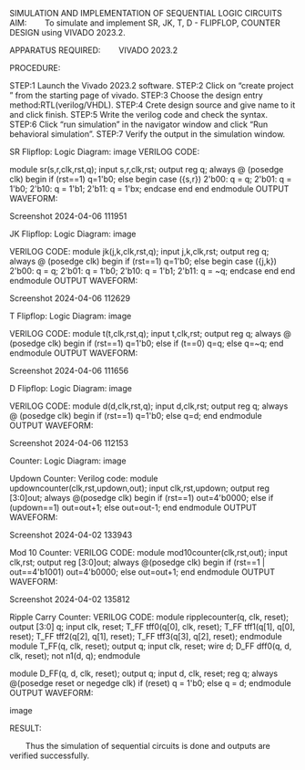 SIMULATION AND IMPLEMENTATION OF SEQUENTIAL LOGIC CIRCUITS
AIM:
  To simulate and implement SR, JK, T, D - FLIPFLOP, COUNTER DESIGN using VIVADO 2023.2.

APPARATUS REQUIRED:
  VIVADO 2023.2

PROCEDURE:

STEP:1 Launch the Vivado 2023.2 software.
STEP:2 Click on “create project ” from the starting page of vivado.
STEP:3 Choose the design entry method:RTL(verilog/VHDL).
STEP:4 Crete design source and give name to it and click finish.
STEP:5 Write the verilog code and check the syntax.
STEP:6 Click “run simulation” in the navigator window and click “Run behavioral simulation”.
STEP:7 Verify the output in the simulation window.

SR Flipflop:
Logic Diagram:
image VERILOG CODE:

module sr(s,r,clk,rst,q);
input s,r,clk,rst;
output reg q;
always @ (posedge clk)
begin 
if (rst==1)
q=1'b0;
else
begin
case ({s,r})
2'b00: q = q;
2'b01: q = 1'b0;
2'b10: q = 1'b1;
2'b11: q = 1'bx;
endcase
end
end
endmodule
OUTPUT WAVEFORM:

Screenshot 2024-04-06 111951

JK Flipflop:
Logic Diagram:
image

VERILOG CODE:
module jk(j,k,clk,rst,q);
input j,k,clk,rst;
output reg q;
always @ (posedge clk)
begin 
if (rst==1)
q=1'b0;
else
begin
case ({j,k})
2'b00: q = q;
2'b01: q = 1'b0;
2'b10: q = 1'b1;
2'b11: q = ~q;
endcase
end
end
endmodule
OUTPUT WAVEFORM:

Screenshot 2024-04-06 112629

T Flipflop:
Logic Diagram:
image

VERILOG CODE:
module t(t,clk,rst,q);
input t,clk,rst;
output reg q;
always @ (posedge clk)
begin 
if (rst==1)
q=1'b0;
else if (t==0)
q=q;
else
q=~q;
end
endmodule
OUTPUT WAVEFORM:

Screenshot 2024-04-06 111656

D Flipflop:
Logic Diagram:
image

VERILOG CODE:
module d(d,clk,rst,q);
input d,clk,rst;
output reg q;
always @ (posedge clk)
begin 
if (rst==1)
q=1'b0;
else
q=d;
end
endmodule
OUTPUT WAVEFORM:

Screenshot 2024-04-06 112153

Counter:
Logic Diagram:
image

Updown Counter:
Verilog code:
module updowncounter(clk,rst,updown,out);
input clk,rst,updown;
output reg [3:0]out;
always @(posedge clk)
begin
if (rst==1)
out=4'b0000;
else if (updown==1)
out=out+1;
else
out=out-1;
end
endmodule
OUTPUT WAVEFORM:

Screenshot 2024-04-02 133943

Mod 10 Counter:
VERILOG CODE:
module mod10counter(clk,rst,out);
input clk,rst;
output reg [3:0]out;
always @(posedge clk)
begin
if (rst==1 | out==4'b1001)
out=4'b0000;
else
out=out+1;
end
endmodule
OUTPUT WAVEFORM:

Screenshot 2024-04-02 135812

Ripple Carry Counter:
VERILOG CODE:
module ripplecounter(q, clk, reset);
output [3:0] q;
input clk, reset;
T_FF tff0(q[0], clk, reset);
T_FF tff1(q[1], q[0], reset);
T_FF tff2(q[2], q[1], reset);
T_FF tff3(q[3], q[2], reset);
endmodule
module T_FF(q, clk, reset);
output q;
input clk, reset;
wire d;
D_FF dff0(q, d, clk, reset);
not n1(d, q); 
endmodule

module D_FF(q, d, clk, reset);
output q;
input d, clk, reset;
reg q;
always @(posedge reset or negedge clk)
if (reset)
q = 1'b0;
else
q = d;
endmodule
OUTPUT WAVEFORM:

image

RESULT:

  Thus the simulation of sequential circuits is done and outputs are verified successfully.
